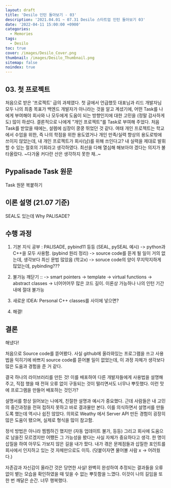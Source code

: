 ```yaml
---
layout: draft
title: 'Desilo 인턴 돌아보기 - 03'
description: '2021.04.01 ~ 07.31 Desilo 스타트업 인턴 돌아보기 03'
date: '2022-04-11 15:00:00 +0900'
categories:
  - Memories
tags:
  - Desilo
toc: true
cover: /images/Desilo_Cover.png
thumbnail: /images/Desilo_Thumbnail.png
sitemap: false
noindex: true
---
```


## 03. 첫 프로젝트
처음으로 받은 '프로젝트' 급의 과제였다. 첫 글에서 언급했듯 대표님과 리드 개발자님 모두 나의 최종 목표가 백엔드 개발자가 아니라는 것을 알고 계셨기에, 어떤 Task를 나에게 부여해야 회사와 나 모두에게 도움이 되는 방향인지에 대한 고민을 (정말 감사하게도) 많이 하셨다. 결론적으로 나에게 "개인 프로젝트"를 Task로 부여해 주었다. 처음 Task를 받았을 때에는, 설렘에 심장이 쿵쿵 뛰었던 것 같다. 여태 개인 프로젝트는 학교에서 수업을 위한, 즉 나의 학점을 위한 용도였거나 개인 만족/실력 향상의 용도로밖에 쓰이지 않았는데, 내 개인 프로젝트가 회사(남)를 위해 쓰인다고? 내 실력을 제대로 발휘할 수 있는 절호의 기회라고 생각하였다. 최선을 다해 열심해 해보아야 겠다는 의지가 불타올랐다. ~다가올 커다란 산은 생각하지 못한 채..~

## Pypalisade Task 원문
Task 원문 복붙하기

## 이론 설명 (21.07 기준)
SEAL도 있는데 Why PALISADE?

## 수행 과정
1. 기본 지식 공부 : PALISADE, pybind11 등등 (SEAL, pySEAL 예시)
  -> python과 C++을 모두 사용함. (pybind 원리 정리)
  -> source code를 뜯게 될 일이 거의 없는데, 생각보다 최신 문법 많았음 (학교x)
  -> soruce code의 양이 무지막지하게 많았는데, pybinding???

2. 불가능 깨닫기 :: 
  -> smart pointers
  -> template
  -> virtual functions
  -> abstract classes
  -> 너어어어무 많은 코드 길이. 이론상 가능하나 나의 인턴 기간 내에 절대 불가능

3. 새로운 IDEA: Personal C++ classes를 사이에 넣으면?

4. 해결!

## 결론
해냈다!

처음으로 Source code를 뜯어봤다. 사실 github에 올라와있는 프로그램을 쓰고 사용법을 익히기에 바쁘지 source code를 뜯어볼 일이 없었는데, 이 과정 자체가 생각보다 많은 도움과 경험을 준 거 같다.

결국 하나의 라이브러리를 만든 것! 이를 배포하여 다른 개발자들에게 사용법을 설명해주고, 직접 했을 때 전혀 오류 없이 구동되는 것이 떨리면서도 너무나 뿌듯했다. 이런 맛에 프로그램을 만들어 배포하는 것인가?

설명서를 항상 읽어보는 나에게, 친절한 설명과 예시가 중요했다. 근데 사람들은 내 고민의 중간과정을 전혀 접하지 못하고 바로 결과물만 본다. 이를 의식하면서 설명서를 만들도록 했는데 역시나 쉽진 않았다. 의외로 Weathy 에서 Server API 만든 경험이 굉장히 많은 도움이 됐으며, 실제로 형식을 많이 참고함.

정석 방법은 아니라 찜찜하긴 했지만 (자동 업데이트 불가, 등등) 그리고 회사에 도움으로 남을진 모르겠지만 어쨌든 그 가능성을 봤다는 사실 자체가 중요하다고 생각. 한 명이 삽질을 하여 아무도 가보지 않은 길을 내가 팠다. 내가 겪은 문제점들과 삽질한 포인트를 회사에서 인지하고 있는 것 자체만으로도 이득. (덧붙이자면 물어볼 사람 x -> 어려웠다.) 

자존감과 자신감이 올라간 것은 당연한 사실! 완벽히 완성하여 추정되는 결과들을 오류 없이 뱉는 모습을 확인하였을 때 잊을 수 없는 뿌듯함을 느꼈다. 이것이 나의 길임을 또 한 번 깨달은 순간. 너무 행복했다. 
